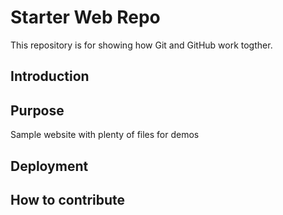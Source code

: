 # Starter Web Repo

This repository is for showing how Git and GitHub work togther.

## Introduction

## Purpose

Sample website with plenty of files for demos

## Deployment

## How to contribute